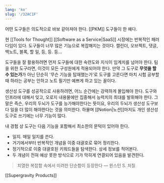 ```yaml
---
lang: 'ko'
slug: '/32AC1F'
---
```


어떤 도구들은 의도적으로 바보 같아져야 한다. [[PKM]] 도구들이 한 예다.

현 [[Tools for Thought]] [[Software as a Service|SaaS]] 시장에는 반복적인 패러다임이 있다. 도구들이 너무 많은 기능으로 복잡해지는 것이다. 캘린더, 오브젝트, 댓글, 백노트, 블록, 할 일, 등, 등. 등...

도구들을 잘 활용하려면 먼저 도구들에 대한 숙련도와 지식이 임계치를 넘어야 한다. 팀을 위한 도구라면, 이것이 모든 구성원에게 적용되어야 한다.
만약 그 도구로 **무엇을 할 수 있는가**가 아닌 단순히 '무슨 기능을 탑재했는가'로 도구를 고른다면 마치 시험 공부할 때 하라는 공부는 안하고 노트 필기만 예쁘게 하고 있는 꼴이다.

생산성 도구를 성공적으로 사용하려면, 어느 순간에는 강력하게 몰입해야 한다. 도구와 인프라에 대해서 잊고, 오로지 내용물에만 집중해서 능력치의 최대를 발휘해야 한다. 그말은 즉슨, 우리의 두뇌가 도구를 능가해야한다는 뜻이요, 우리의 두뇌가 생산성 도구보다 일을 더 많이 해야한다는 것을 의미한다. 하물며 [[Notion|노션]]마저도 개인 생산성 도구로 쓰기에는 너무 기능이 많다.

내 경험 상 도구는 다음 기능을 포함해서 최소한의 문턱이 있어야 한다.

- 일지. 매일 일지를 쓴다.
- 거기에서부터 반복적인 개념을 이중 대괄호로 묶어 정리한다.
- 정기적으로 이중 대괄호된 키워드들을 탐색한다. 상세 정보를 적어본다.
- 두 개념이 전혀 예상 못한 방식으로 기가 막히게 연결되어 있음을 발견한다.

> 치열한 복잡함 속에서 미려한 단순함이 등장한다 — 윈스턴 S. 처칠

[[Supergravity Products]]
